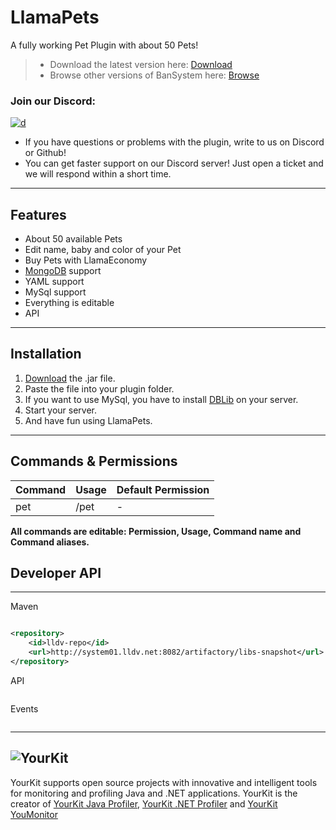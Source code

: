 # LlamaPets

A fully working Pet Plugin with about 50 Pets!

> * Download the latest version here: [Download]()
> * Browse other versions of BanSystem here: [Browse]()

### Join our Discord:
[![d](https://img.shields.io/discord/323953253458903040.svg)](https://discord.gg/Qcuv2f6)
* If you have questions or problems with the plugin, write to us on Discord or Github!
* You can get faster support on our Discord server! Just open a ticket and we will respond within a short time.

---

## Features

* About 50 available Pets
* Edit name, baby and color of your Pet
* Buy Pets with LlamaEconomy
* [MongoDB](https://mongodb.com) support
* YAML support
* MySql support
* Everything is editable
* API

---

## Installation

1. [Download](https://cloudburstmc.org/resources/bansystem.332/download) the .jar file.
2. Paste the file into your plugin folder.
3. If you want to use MySql, you have to install [DBLib](https://cloudburstmc.org/resources/dblib.12) on your server.
4. Start your server.
5. And have fun using LlamaPets.

---

## Commands & Permissions

Command | Usage | Default Permission
------------ | ------------- | -------------
pet |    /pet |    -

**All commands are editable: Permission, Usage, Command name and Command aliases.**

## Developer API

---

Maven
```xml

<repository>
    <id>lldv-repo</id>
    <url>http://system01.lldv.net:8082/artifactory/libs-snapshot</url>
</repository>
```

API

```java
```

Events

```java
```

---

![YourKit](https://www.yourkit.com/images/yklogo.png)
------
YourKit supports open source projects with innovative and intelligent tools for monitoring and profiling Java and .NET applications. YourKit is the creator of [YourKit Java Profiler](https://www.yourkit.com/java/profiler/),
[YourKit .NET Profiler](https://www.yourkit.com/.net/profiler/")
and [YourKit YouMonitor](https://www.yourkit.com/youmonitor/)